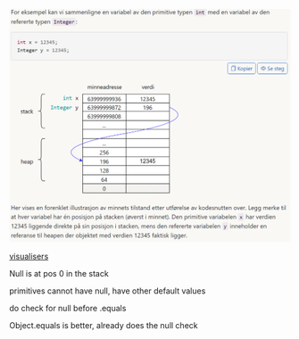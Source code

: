 ![alt text](imgs/stackvsheap.png)

[visualisers](https://pythontutor.com/iframe-embed.html#code=%2F%2F%20UiB%20INF101%0Apublic%20class%20Foo%20%7B%0A%20%20public%20static%20void%20main(String%5B%5D%20args)%20%7B%0A%20%20%20%20int%20x%20%3D%2012345%3B%0A%20%20%20%20Integer%20y%20%3D%2012345%3B%0A%20%20%7D%0A%7D&cumulative=false&py=java&heapPrimitives=true)

Null is at pos 0 in the stack

primitives cannot have null, have other default values

do check for null before .equals

Object.equals is better, already does the null check